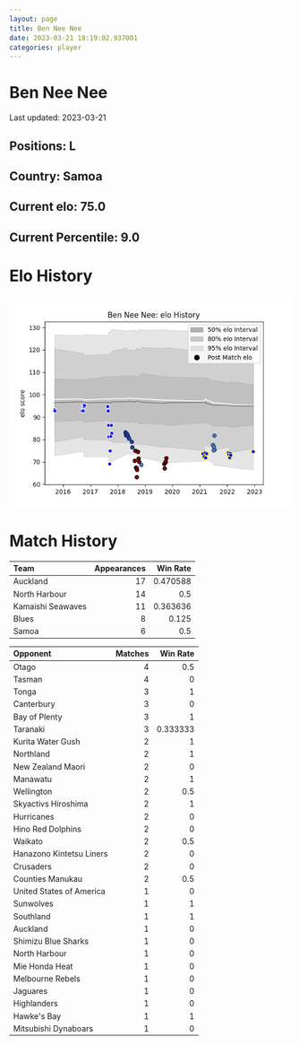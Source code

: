 ```yaml
---  
layout: page  
title: Ben Nee Nee  
date: 2023-03-21 18:19:02.937001  
categories: player  
---
```

# Ben Nee Nee


Last updated: 2023-03-21
## Positions: L

## Country: Samoa

## Current elo: 75.0

## Current Percentile: 9.0

# Elo History


![elo history](history_BenNeeNee.png)
# Match History


| Team              |   Appearances |   Win Rate |
|:------------------|--------------:|-----------:|
| Auckland          |            17 |   0.470588 |
| North Harbour     |            14 |   0.5      |
| Kamaishi Seawaves |            11 |   0.363636 |
| Blues             |             8 |   0.125    |
| Samoa             |             6 |   0.5      |

| Opponent                 |   Matches |   Win Rate |
|:-------------------------|----------:|-----------:|
| Otago                    |         4 |   0.5      |
| Tasman                   |         4 |   0        |
| Tonga                    |         3 |   1        |
| Canterbury               |         3 |   0        |
| Bay of Plenty            |         3 |   1        |
| Taranaki                 |         3 |   0.333333 |
| Kurita Water Gush        |         2 |   1        |
| Northland                |         2 |   1        |
| New Zealand Maori        |         2 |   0        |
| Manawatu                 |         2 |   1        |
| Wellington               |         2 |   0.5      |
| Skyactivs Hiroshima      |         2 |   1        |
| Hurricanes               |         2 |   0        |
| Hino Red Dolphins        |         2 |   0        |
| Waikato                  |         2 |   0.5      |
| Hanazono Kintetsu Liners |         2 |   0        |
| Crusaders                |         2 |   0        |
| Counties Manukau         |         2 |   0.5      |
| United States of America |         1 |   0        |
| Sunwolves                |         1 |   1        |
| Southland                |         1 |   1        |
| Auckland                 |         1 |   0        |
| Shimizu Blue Sharks      |         1 |   0        |
| North Harbour            |         1 |   0        |
| Mie Honda Heat           |         1 |   0        |
| Melbourne Rebels         |         1 |   0        |
| Jaguares                 |         1 |   0        |
| Highlanders              |         1 |   0        |
| Hawke's Bay              |         1 |   1        |
| Mitsubishi Dynaboars     |         1 |   0        |